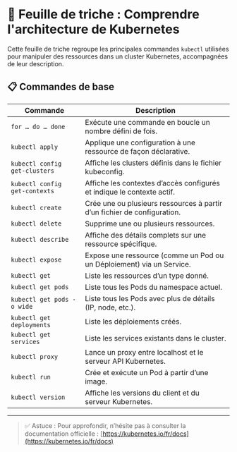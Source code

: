 # 🧠 Feuille de triche : Comprendre l'architecture de Kubernetes

Cette feuille de triche regroupe les principales commandes `kubectl` utilisées pour manipuler des ressources dans un cluster Kubernetes, accompagnées de leur description.

## 📋 Commandes de base

| Commande                               | Description                                                                 |
|----------------------------------------|-----------------------------------------------------------------------------|
| `for … do … done`                      | Exécute une commande en boucle un nombre défini de fois.                   |
| `kubectl apply`                        | Applique une configuration à une ressource de façon déclarative.           |
| `kubectl config get-clusters`          | Affiche les clusters définis dans le fichier kubeconfig.                   |
| `kubectl config get-contexts`          | Affiche les contextes d’accès configurés et indique le contexte actif.     |
| `kubectl create`                       | Crée une ou plusieurs ressources à partir d’un fichier de configuration.   |
| `kubectl delete`                       | Supprime une ou plusieurs ressources.                                      |
| `kubectl describe`                     | Affiche des détails complets sur une ressource spécifique.                 |
| `kubectl expose`                       | Expose une ressource (comme un Pod ou un Déploiement) via un Service.      |
| `kubectl get`                          | Liste les ressources d’un type donné.                                      |
| `kubectl get pods`                     | Liste tous les Pods du namespace actuel.                                   |
| `kubectl get pods -o wide`             | Liste tous les Pods avec plus de détails (IP, node, etc.).                |
| `kubectl get deployments`              | Liste les déploiements créés.                                              |
| `kubectl get services`                 | Liste les services existants dans le cluster.                              |
| `kubectl proxy`                        | Lance un proxy entre localhost et le serveur API Kubernetes.               |
| `kubectl run`                          | Crée et exécute un Pod à partir d’une image.                               |
| `kubectl version`                      | Affiche les versions du client et du serveur Kubernetes.                   |

---

> ✅ Astuce : Pour approfondir, n’hésite pas à consulter la documentation officielle : [https://kubernetes.io/fr/docs](https://kubernetes.io/fr/docs)
